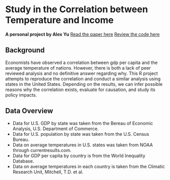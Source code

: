 # Study in the Correlation between Temperature and Income
**A personal project by Alex Yu**
[Read the paper here](https://github.com/kunzhi-yu/temperature_gdp/blob/master/gdp_temp_cor.pdf)
[Review the code here](https://github.com/kunzhi-yu/temperature_gdp/blob/master/gdp_temp_cor.Rmd)

## Background
Economists have observed a correlation between gdp per capita and the average temperature of nations. However, there is both a lack of peer reviewed analysis and no definitive answer regarding why. This R project attempts to reproduce the correlation and conduct a similar analysis using states in the United States. Depending on the results, we can infer possible reasons why the correlation exists, evaluate for causation, and study its policy impacts.

## Data Overview
- Data for U.S. GDP by state was taken from the Bereau of Economic Analysis, U.S. Department of Commerce.
- Data for U.S. population by state was taken from the U.S. Census Bureau.
- Data on average temperatures in U.S. states was taken from NOAA through currentresults.com.
- Data for GDP per capita by country is from the World Inequality Database.
- Data on average temperatures in each country is taken from the Climatic Research Unit, Mitchell, T.D. et al.

